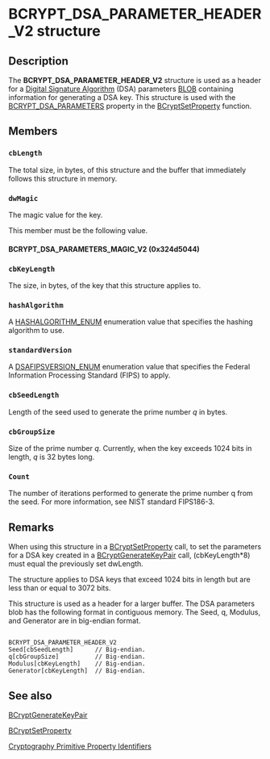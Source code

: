 # BCRYPT_DSA_PARAMETER_HEADER_V2 structure

## Description

The **BCRYPT_DSA_PARAMETER_HEADER_V2** structure is used as a header for a [Digital Signature Algorithm](https://learn.microsoft.com/windows/desktop/SecGloss/d-gly) (DSA) parameters [BLOB](https://learn.microsoft.com/windows/desktop/SecGloss/b-gly) containing information for generating a DSA key. This structure is used with the [BCRYPT_DSA_PARAMETERS](https://learn.microsoft.com/windows/desktop/SecCNG/cng-property-identifiers) property in the [BCryptSetProperty](https://learn.microsoft.com/windows/desktop/api/bcrypt/nf-bcrypt-bcryptsetproperty) function.

## Members

### `cbLength`

The total size, in bytes, of this structure and the buffer that immediately follows this structure in memory.

### `dwMagic`

The magic value for the key.

This member must be the following value.

#### BCRYPT_DSA_PARAMETERS_MAGIC_V2 (0x324d5044)

### `cbKeyLength`

The size, in bytes, of the key that this structure applies to.

### `hashAlgorithm`

A [HASHALGORITHM_ENUM](https://learn.microsoft.com/windows/desktop/api/bcrypt/ne-bcrypt-hashalgorithm_enum) enumeration value that specifies the hashing algorithm to use.

### `standardVersion`

A [DSAFIPSVERSION_ENUM](https://learn.microsoft.com/windows/desktop/api/bcrypt/ne-bcrypt-dsafipsversion_enum) enumeration value that specifies the Federal Information Processing Standard (FIPS) to apply.

### `cbSeedLength`

Length of the seed used to generate the prime number *q* in bytes.

### `cbGroupSize`

Size of the prime number *q*. Currently, when the key exceeds 1024 bits in length, *q* is 32 bytes long.

### `Count`

The number of iterations performed to generate the prime number q from the seed. For more information, see NIST standard FIPS186-3.

## Remarks

When using this structure in a [BCryptSetProperty](https://learn.microsoft.com/windows/desktop/api/bcrypt/nf-bcrypt-bcryptsetproperty) call, to set the parameters for a DSA key created in a [BCryptGenerateKeyPair](https://learn.microsoft.com/windows/desktop/api/bcrypt/nf-bcrypt-bcryptgeneratekeypair) call, (cbKeyLength*8) must equal the previously set dwLength.

The structure applies to DSA keys that exceed 1024 bits in length but are less than or equal to 3072 bits.

This structure is used as a header for a larger buffer. The DSA parameters blob has the following format in contiguous memory. The Seed, q, Modulus, and Generator are in big-endian format.

``` syntax

BCRYPT_DSA_PARAMETER_HEADER_V2
Seed[cbSeedLength]      // Big-endian.
q[cbGroupSize]          // Big-endian.
Modulus[cbKeyLength]    // Big-endian.
Generator[cbKeyLength]  // Big-endian.

```

## See also

[BCryptGenerateKeyPair](https://learn.microsoft.com/windows/desktop/api/bcrypt/nf-bcrypt-bcryptgeneratekeypair)

[BCryptSetProperty](https://learn.microsoft.com/windows/desktop/api/bcrypt/nf-bcrypt-bcryptsetproperty)

[Cryptography Primitive Property Identifiers](https://learn.microsoft.com/windows/desktop/SecCNG/cng-property-identifiers)